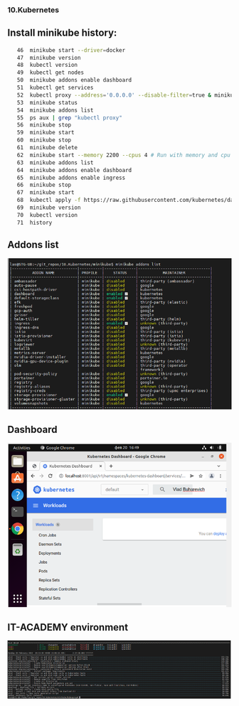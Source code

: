 ### 10.Kubernetes
## Install minikube history:
```bash
   46  minikube start --driver=docker
   47  minikube version
   48  kubectl version
   49  kubectl get nodes
   50  minikube addons enable dashboard
   51  kubectl get services
   52  kubectl proxy --address='0.0.0.0' --disable-filter=true & minikube dashboard --url
   53  minikube status
   54  minikube addons list
   55  ps aux | grep "kubectl proxy"
   56  minikube stop
   59  minikube start
   60  minikube stop
   61  minikube delete
   62  minikube start --memory 2200 --cpus 4 # Run with memory and cpu
   63  minikube addons list
   64  minikube addons enable dashboard
   65  minikube addons enable ingress
   66  minikube stop
   67  minikube start
   68  kubectl apply -f https://raw.githubusercontent.com/kubernetes/dashboard/v1.10.1/src/deploy/recommended/kubernetes-dashboard.yaml
   69  minikube version
   70  kubectl version
   71  history
```
## Addons list
![image](https://github.com/Buharevich/sa.it-academy.by/blob/md-sa2-19-22/Vlad_Buharevich/10.Kubernetes/addons%20list.png?raw=true)
## Dashboard
![image](https://github.com/Buharevich/sa.it-academy.by/blob/md-sa2-19-22/Vlad_Buharevich/10.Kubernetes/Dashboard.png?raw=true)
## IT-ACADEMY environment
![image](https://github.com/Buharevich/sa.it-academy.by/blob/md-sa2-19-22/Vlad_Buharevich/10.Kubernetes/Play%20Recap.png?raw=true)
